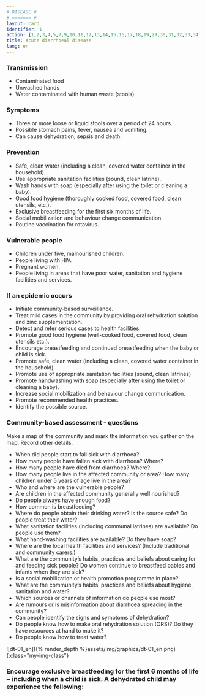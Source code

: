 ```yaml
---
# DISEASE #
# ======= #
layout: card
identifier: 1 
action: [1,2,3,4,5,7,9,10,11,12,13,14,15,16,17,18,19,29,30,31,32,33,34,39,43]
title: Acute diarrhoeal disease
lang: en
---
```


### Transmission

- Contaminated food
- Unwashed hands
- Water contaminated with human waste (stools)

### Symptoms

- Three or more loose or liquid stools over a period of 24 hours. 
- Possible stomach pains, fever, nausea and vomiting. 
- Can cause dehydration, sepsis and death.

### Prevention

- Safe, clean water (including a clean, covered water container in the household).
- Use appropriate sanitation facilities (sound, clean latrine).
- Wash hands with soap (especially after using the toilet or cleaning a baby). 
- Good food hygiene (thoroughly cooked food, covered food, clean utensils, etc.). 
- Exclusive breastfeeding for the first six months of life. 
- Social mobilization and behaviour change communication.
- Routine vaccination for rotavirus. 

### Vulnerable people

- Children under five, malnourished children. 
- People living with HIV. 
- Pregnant women. 
- People living in areas that have poor water, sanitation and hygiene facilities and services. 

### If an epidemic occurs

- Initiate community-based surveillance. 
- Treat mild cases in the community by providing oral rehydration solution and zinc supplementation.
- Detect and refer serious cases to health facilities.
- Promote good food hygiene (well-cooked food, covered food, clean utensils etc.). 
- Encourage breastfeeding and continued breastfeeding when the baby or child is sick. 
- Promote safe, clean water (including a clean, covered water container in the household).
- Promote use of appropriate sanitation facilities (sound, clean latrines) 
- Promote handwashing with soap (especially after using the toilet or cleaning a baby).
- Increase social mobilization and behaviour change communication.
- Promote recommended health practices.
- Identify the possible source. 

### Community-based assessment - questions

Make a map of the community and mark the information you gather on the map. Record other details.
- When did people start to fall sick with diarrhoea? 
- How many people have fallen sick with diarrhoea? Where? 
- How many people have died from diarrhoea? Where? 
- How many people live in the affected community or area? How many children under 5 years of age live in the area? 
- Who and where are the vulnerable people? 
- Are children in the affected community generally well nourished? 
- Do people always have enough food? 
- How common is breastfeeding? 
- Where do people obtain their drinking water? Is the source safe? Do people treat their water? 
-	What sanitation facilities (including communal latrines) are available? Do people use them? 
-	What hand-washing facilities are available? Do they have soap? 
- Where are the local health facilities and services? (Include traditional and community carers.) 
- What are the community’s habits, practices and beliefs about caring for and feeding sick people? Do women continue to breastfeed babies and infants when they are sick? 
- Is a social mobilization or health promotion programme in place? 
- What are the community’s habits, practices and beliefs about hygiene, sanitation and water?
- Which sources or channels of information do people use most? 
- Are rumours or is misinformation about diarrhoea spreading in the community?
-	Can people identify the signs and symptoms of dehydration?
-	Do people know how to make oral rehydration solution (ORS)? Do they have resources at hand to make it?
-	Do people know how to treat water?

![dt-01_en]({% render_depth %}assets/img/graphics/dt-01_en.png){:class="my-img-class"}
### Encourage exclusive breastfeeding for the first 6 months of life ‒ including when a child is sick. A dehydrated child may experience the following:
